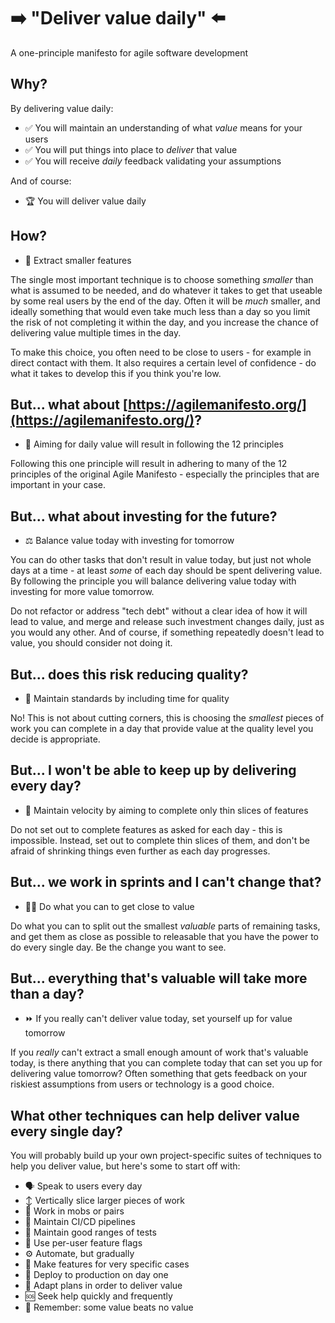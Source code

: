 # ➡️ "Deliver value daily" ⬅️

A one-principle manifesto for agile software development

## Why?

By delivering value daily:

- ✅ You will maintain an understanding of what _value_ means for your users<br>
- ✅ You will put things into place to _deliver_ that value<br>
- ✅ You will receive _daily_ feedback validating your assumptions

And of course:

- 🏆 You will deliver value daily

## How?

- 🔬 Extract smaller features

The single most important technique is to choose something _smaller_ than what is assumed to be needed, and do whatever it takes to get that useable by some real users by the end of the day. Often it will be _much_ smaller, and ideally something that would even take much less than a day so you limit the risk of not completing it within the day, and you increase the chance of delivering value multiple times in the day.

To make this choice, you often need to be close to users - for example in direct contact with them. It also requires a certain level of confidence - do what it takes to develop this if you think you're low.

## But... what about [https://agilemanifesto.org/](https://agilemanifesto.org/)?

- 🧭 Aiming for daily value will result in following the 12 principles

Following this one principle will result in adhering to many of the 12 principles of the original Agile Manifesto - especially the principles that are important in your case.

## But... what about investing for the future?

- ⚖️ Balance value today with investing for tomorrow

You can do other tasks that don't result in value today, but just not whole days at a time - at least _some_ of each day should be spent delivering value. By following the principle you will balance delivering value today with investing for more value tomorrow.

Do not refactor or address "tech debt" without a clear idea of how it will lead to value, and merge and release such investment changes daily, just as you would any other. And of course, if something repeatedly doesn't lead to value, you should consider not doing it.

## But... does this risk reducing quality?

- 🎩 Maintain standards by including time for quality

No! This is not about cutting corners, this is choosing the _smallest_ pieces of work you can complete in a day that provide value at the quality level you decide is appropriate.

## But... I won't be able to keep up by delivering every day?

- 🐌 Maintain velocity by aiming to complete only thin slices of features

Do not set out to complete features as asked for each day - this is impossible. Instead, set out to complete thin slices of them, and don't be afraid of shrinking things even further as each day progresses.

## But... we work in sprints and I can't change that?

- 🫵🏻 Do what you can to get close to value

Do what you can to split out the smallest _valuable_ parts of remaining tasks, and get them as close as possible to releasable that you have the power to do every single day. Be the change you want to see.

## But... everything that's valuable will take more than a day?

- ⏩ If you really can't deliver value today, set yourself up for value tomorrow

If you _really_ can't extract a small enough amount of work that's valuable today, is there anything that you can complete today that can set you up for delivering value tomorrow? Often something that gets feedback on your riskiest assumptions from users or technology is a good choice.

## What other techniques can help deliver value every single day?

You will probably build up your own project-specific suites of techniques to help you deliver value, but here's some to start off with:

- 🗣 Speak to users every day
- ↕️ Vertically slice larger pieces of work
- 👥 Work in mobs or pairs
- 🚛 Maintain CI/CD pipelines
- 📝 Maintain good ranges of tests
- 🚩 Use per-user feature flags
- ⚙️ Automate, but gradually
- 🎯 Make features for very specific cases
- 🏁 Deploy to production on day one
- 🔀 Adapt plans in order to deliver value
- 🆘 Seek help quickly and frequently
- 🧠 Remember: some value beats no value
